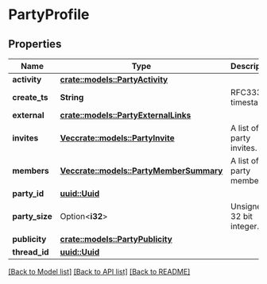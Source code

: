 # PartyProfile

## Properties

Name | Type | Description | Notes
------------ | ------------- | ------------- | -------------
**activity** | [**crate::models::PartyActivity**](PartyActivity.md) |  | 
**create_ts** | **String** | RFC3339 timestamp. | 
**external** | [**crate::models::PartyExternalLinks**](PartyExternalLinks.md) |  | 
**invites** | [**Vec<crate::models::PartyInvite>**](PartyInvite.md) | A list of party invites. | 
**members** | [**Vec<crate::models::PartyMemberSummary>**](PartyMemberSummary.md) | A list of party members. | 
**party_id** | [**uuid::Uuid**](uuid::Uuid.md) |  | 
**party_size** | Option<**i32**> | Unsigned 32 bit integer. | [optional]
**publicity** | [**crate::models::PartyPublicity**](PartyPublicity.md) |  | 
**thread_id** | [**uuid::Uuid**](uuid::Uuid.md) |  | 

[[Back to Model list]](../README.md#documentation-for-models) [[Back to API list]](../README.md#documentation-for-api-endpoints) [[Back to README]](../README.md)


